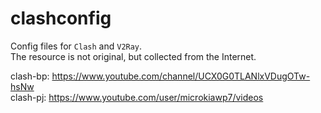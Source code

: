 # clashconfig
Config files for `Clash` and `V2Ray`. \
The resource is not original, but collected from the Internet.

clash-bp: https://www.youtube.com/channel/UCX0G0TLANlxVDugOTw-hsNw \
clash-pj: https://www.youtube.com/user/microkiawp7/videos
